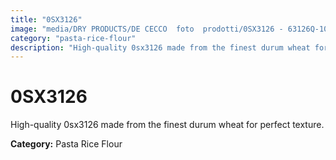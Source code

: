 ```yaml
---
title: "0SX3126"
image: "media/DRY PRODUCTS/DE CECCO  foto  prodotti/0SX3126 - 63126Q-10.jpg"
category: "pasta-rice-flour"
description: "High-quality 0sx3126 made from the finest durum wheat for perfect texture."
---
```


# 0SX3126

High-quality 0sx3126 made from the finest durum wheat for perfect texture.

**Category:** Pasta Rice Flour
